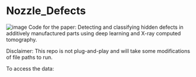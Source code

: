 # Nozzle_Defects
![image](https://github.com/user-attachments/assets/4f19075e-5e05-403d-bb2b-9f8f471c7e8e)
Code for the paper: Detecting and classifying hidden defects in additively manufactured parts using deep learning and X-ray computed tomography.

Disclaimer: This repo is not plug-and-play and will take some modifications of file paths to run.

To access the data:
